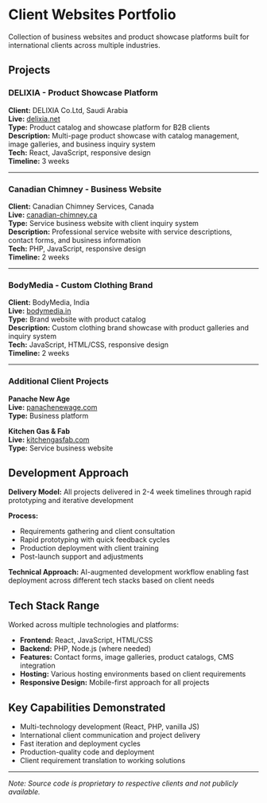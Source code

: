 # Client Websites Portfolio

Collection of business websites and product showcase platforms built for international clients across multiple industries.

## Projects

### DELIXIA - Product Showcase Platform
**Client:** DELIXIA Co.Ltd, Saudi Arabia  
**Live:** [delixia.net](https://delixia.net)  
**Type:** Product catalog and showcase platform for B2B clients  
**Description:** Multi-page product showcase with catalog management, image galleries, and business inquiry system  
**Tech:** React, JavaScript, responsive design  
**Timeline:** 3 weeks

---

### Canadian Chimney - Business Website
**Client:** Canadian Chimney Services, Canada  
**Live:** [canadian-chimney.ca](https://canadian-chimney.ca)  
**Type:** Service business website with client inquiry system  
**Description:** Professional service website with service descriptions, contact forms, and business information  
**Tech:** PHP, JavaScript, responsive design  
**Timeline:** 2 weeks

---

### BodyMedia - Custom Clothing Brand
**Client:** BodyMedia, India  
**Live:** [bodymedia.in](https://bodymedia.in)  
**Type:** Brand website with product catalog  
**Description:** Custom clothing brand showcase with product galleries and inquiry system  
**Tech:** JavaScript, HTML/CSS, responsive design  
**Timeline:** 2 weeks

---

### Additional Client Projects

**Panache New Age**  
**Live:** [panachenewage.com](https://panachenewage.com)  
**Type:** Business platform  

**Kitchen Gas & Fab**  
**Live:** [kitchengasfab.com](https://kitchengasfab.com)  
**Type:** Service business website  

## Development Approach

**Delivery Model:** All projects delivered in 2-4 week timelines through rapid prototyping and iterative development  

**Process:**
- Requirements gathering and client consultation
- Rapid prototyping with quick feedback cycles
- Production deployment with client training
- Post-launch support and adjustments

**Technical Approach:** AI-augmented development workflow enabling fast deployment across different tech stacks based on client needs

## Tech Stack Range

Worked across multiple technologies and platforms:
- **Frontend:** React, JavaScript, HTML/CSS
- **Backend:** PHP, Node.js (where needed)
- **Features:** Contact forms, image galleries, product catalogs, CMS integration
- **Hosting:** Various hosting environments based on client requirements
- **Responsive Design:** Mobile-first approach for all projects

## Key Capabilities Demonstrated

- Multi-technology development (React, PHP, vanilla JS)
- International client communication and project delivery
- Fast iteration and deployment cycles
- Production-quality code and deployment
- Client requirement translation to working solutions

---

*Note: Source code is proprietary to respective clients and not publicly available.*
